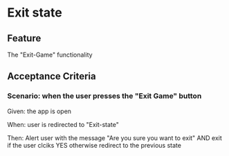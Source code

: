 # Exit state

## Feature

The "Exit-Game" functionality

## Acceptance Criteria

### Scenario: when the user presses the "Exit Game" button

  Given: the app is open

  When: user is redirected to "Exit-state"

  Then: Alert user with the message
  "Are you sure you want to exit" AND
  exit if the user clciks YES otherwise
  redirect to the previous state
